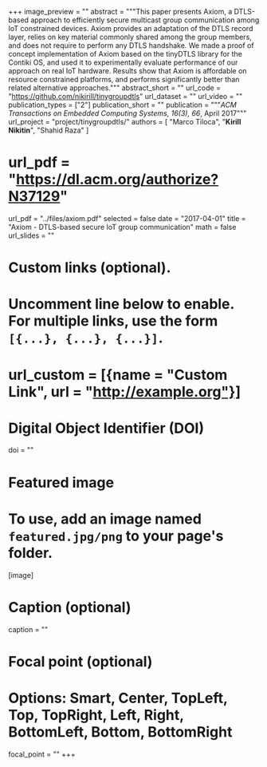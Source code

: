 +++
image_preview = ""
abstract = """This paper presents Axiom, a DTLS-based approach to efficiently secure multicast group communication
among IoT constrained devices. Axiom provides an adaptation of the DTLS record layer,
relies on key material commonly shared among the group members, and does not require to perform any DTLS handshake.
We made a proof of concept implementation of Axiom based on the tinyDTLS library for the Contiki OS,
and used it to experimentally evaluate performance of our approach on real IoT hardware.
Results show that Axiom is affordable on resource constrained platforms, and performs significantly better
than related alternative approaches."""
abstract_short = ""
url_code = "https://github.com/nikirill/tinygroupdtls"
url_dataset = ""
url_video = ""
publication_types = ["2"]
publication_short = ""
publication = """*ACM Transactions on Embedded Computing Systems, 16(3), 66*, April 2017"""
url_project = "project/tinygroupdtls/"
authors = [
  "Marco Tiloca", "**Kirill Nikitin**", "Shahid Raza"
]
# url_pdf = "https://dl.acm.org/authorize?N37129"
url_pdf = "../files/axiom.pdf"
selected = false
date = "2017-04-01"
title = "Axiom - DTLS-based secure IoT group communication"
math = false
url_slides = ""

# Custom links (optional).
#   Uncomment line below to enable. For multiple links, use the form `[{...}, {...}, {...}]`.
# url_custom = [{name = "Custom Link", url = "http://example.org"}]

# Digital Object Identifier (DOI)
doi = ""

# Featured image
# To use, add an image named `featured.jpg/png` to your page's folder. 
[image]
  # Caption (optional)
  caption = ""

  # Focal point (optional)
  # Options: Smart, Center, TopLeft, Top, TopRight, Left, Right, BottomLeft, Bottom, BottomRight
  focal_point = ""
+++

